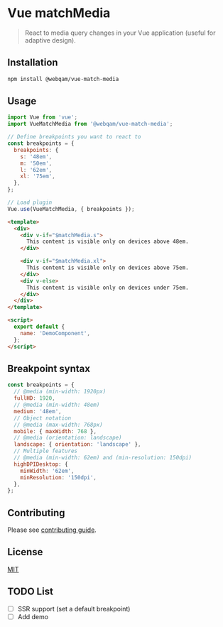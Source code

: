 # Vue matchMedia

> React to media query changes in your Vue application (useful for adaptive design).

## Installation

```sh
npm install @webqam/vue-match-media
```

## Usage

```js
import Vue from 'vue';
import VueMatchMedia from '@webqam/vue-match-media';

// Define breakpoints you want to react to
const breakpoints = {
  breakpoints: {
    s: '48em',
    m: '50em',
    l: '62em',
    xl: '75em',
  },
};

// Load plugin
Vue.use(VueMatchMedia, { breakpoints });
```

```html
<template>
  <div>
    <div v-if="$matchMedia.s">
      This content is visible only on devices above 48em.
    </div>

    <div v-if="$matchMedia.xl">
      This content is visible only on devices above 75em.
    </div>
    <div v-else>
      This content is visible only on devices under 75em.
    </div>
  </div>
</template>

<script>
  export default {
    name: 'DemoComponent',
  };
</script>
```

## Breakpoint syntax

```js
const breakpoints = {
  // @media (min-width: 1920px)
  fullHD: 1920,
  // @media (min-width: 48em)
  medium: '48em',
  // Object notation
  // @media (max-width: 768px)
  mobile: { maxWidth: 768 },
  // @media (orientation: landscape)
  landscape: { orientation: 'landscape' },
  // Multiple features
  // @media (min-width: 62em) and (min-resolution: 150dpi)
  highDPIDesktop: {
    minWidth: '62em',
    minResolution: '150dpi',
  },
};
```

## Contributing

Please see [contributing guide](CONTRIBUTING.md).

## License

[MIT](LICENSE)

## TODO List

- [ ] SSR support (set a default breakpoint)
- [ ] Add demo
